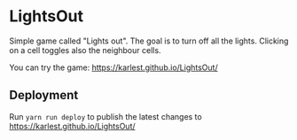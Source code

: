 # LightsOut

Simple game called "Lights out".
The goal is to turn off all the lights. Clicking on a cell toggles also the neighbour cells.

You can try the game: https://karlest.github.io/LightsOut/

## Deployment

Run `yarn run deploy` to publish the latest changes to https://karlest.github.io/LightsOut/
